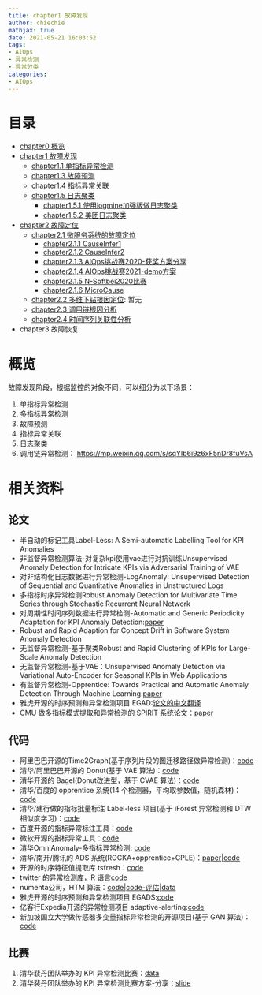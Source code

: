 ```yaml
---
title: chapter1 故障发现
author: chiechie
mathjax: true
date: 2021-05-21 16:03:52
tags:
- AIOps
- 异常检测
- 异常分类
categories: 
- AIOps
---
```


# 目录
- [chapter0 概览](../AIOps-0-summary/)
- [chapter1 故障发现](../AIOps-1-event-generate/)
	- [chapter1.1 单指标异常检测](../AIOps-1_1-kpi-detector/)
	- [chapter1.3 故障预测](../AIOps-1_2-fault-prediction/)
	- [chapter1.4 指标异常关联](../AIOps-1_4-kpi-correlation/)
	- [chapter1.5 日志聚类](../AIOps-1_5-log-analysis/)
		- [chapter1.5.1 使用logmine加强版做日志聚类](../AIOps-1_5_1-log-analysis_logmine/)
		- [chapter1.5.2 美团日志聚类](../AIOps-1_5_2-log-analysis_meituan/)
- [chapter2 故障定位](../AIOps-2-event-analysis/)
	- [chapter2.1 微服务系统的故障定位](../AIOps-2_1-topo-rca/)
		- [chapter2.1.1 CauseInfer1](../AIOps-2_1_1-topo-rca-causeinfer-notes1/)
		- [chapter2.1.2 CauseInfer2](../AIOps-2_1_2-topo-rca-causeinfer-notes2/)
		- [chapter2.1.3 AIOps挑战赛2020-获奖方案分享](../AIOps-2_1_3-topo-rca-aiops2020/)
		- [chapter2.1.4 AIOps挑战赛2021-demo方案](../AIOps-2_1_4-topo-rca-aiops2021/)
		- [chapter2.1.5 N-Softbei2020比赛](../AIOps-2_1_5-topo-rca-cnsoftbei2020/)
		- [chapter2.1.6 MicroCause](../AIOps-2_1_6-topo-rca-MicroCause)
	- [chapter2.2 多维下钻根因定位](../AIOps-2_2-multi-dimensional-rca/): 暂无
	- [chapter2.3 调用链根因分析](../AIOps-2_3-trace_rca/)
	- [chapter2.4 时间序列关联性分析](../AIOps-2_4-metric_event_correlation/)
- chapter3 故障恢复


# 概览

故障发现阶段，根据监控的对象不同，可以细分为以下场景：

1. 单指标异常检测
2. 多指标异常检测
3. 故障预测
4. 指标异常关联
5. 日志聚类
6. 调用链异常检测： https://mp.weixin.qq.com/s/sqYIb6i9z6xF5nDr8fuVsA



# 相关资料

## 论文

- 半自动的标记工具Label-Less: A Semi-automatic Labelling Tool for KPI Anomalies
- 非监督异常检测算法-对复杂kpi使用vae进行对抗训练Unsupervised Anomaly Detection for Intricate KPIs via Adversarial Training of VAE
- 对非结构化日志数据进行异常检测-LogAnomaly: Unsupervised Detection of Sequential and Quantitative Anomalies in Unstructured Logs
- 多指标时序异常检测Robust Anomaly Detection for Multivariate Time Series through Stochastic Recurrent Neural Network
- 对周期性时间序列数据进行异常检测-Automatic and Generic Periodicity Adaptation for KPI Anomaly Detection:[paper](https://netman.aiops.org/wp-content/uploads/2019/08/08723601.pdf)
- Robust and Rapid Adaption for Concept Drift in Software System Anomaly Detection
- 无监督异常检测-基于聚类Robust and Rapid Clustering of KPIs for Large-Scale Anomaly Detection
- 无监督异常检测-基于VAE：Unsupervised Anomaly Detection via Variational Auto-Encoder for Seasonal KPIs in Web Applications
- 有监督异常检测-Opprentice: Towards Practical and Automatic Anomaly Detection Through Machine Learning:[paper](http://netman.cs.tsinghua.edu.cn/wp-content/uploads/2015/11/liu_imc15_Opprentice.pdf)
- 雅虎开源的时序预测和异常检测项目 EGAD:[论文的中文翻译](http://www.infoq.com/cn/articles/automated-time-series-anomaly-detection)
- CMU 做多指标模式提取和异常检测的 SPIRIT 系统论文：[paper](https://bitquill.net/pdf/spirit_vldb05.pdf)

## 代码

- 阿里巴巴开源的Time2Graph(基于序列片段的图迁移路径做异常检测)：[code](https://github.com/petecheng/Time2Graph)
- 清华/阿里巴巴开源的 Donut(基于 VAE 算法)：[code](https://github.com/haowen-xu/donut)
- 清华开源的 Bagel(Donut改进型，基于 CVAE 算法)：[code](https://github.com/lizeyan/Bagel)
- 清华/百度的 opprentice 系统(14 个检测器，平均取参数值，随机森林)：[code](https://github.com/tencent/metis)
- 清华/建行做的指标批量标注 Label-less 项目(基于 iForest 异常检测和 DTW 相似度学习)：[code](https://netman.aiops.org/wp-content/uploads/2019/10/Label-less-v2.pdf>)
- 百度开源的指标异常标注工具：[code](https://github.com/baidu/Curve)
- 微软开源的指标异常工具：[code](https://github.com/Microsoft/TagAnomaly)
- 清华OmniAnomaly-多指标异常检测: [code](https://github.com/NetManAIOps/OmniAnomaly/tree/master/omni_anomaly)
- 清华/南开/腾讯的 ADS 系统(ROCKA+opprentice+CPLE)：[paper](https://netman.aiops.org/wp-content/uploads/2018/12/bujiahao.pdf)|[code](https://github.com/tmadl/semisup-learn)
- 开源的时序特征值提取库 tsfresh：[code](http://tsfresh.readthedocs.io/en/latest/)
- twitter 的异常检测库，R 语言[code](https://github.com/twitter/anomalydetection)
- numenta公司，HTM 算法：[code](https://github.com/numenta/nupic)|[code-评估](https://github.com/numenta/NAB/blob/master/nab/scorer.py)|[data](https://github.com/numenta/NAB/tree/master/data)
- 雅虎开源的时序预测和异常检测项目 EGADS:[code](https://github.com/yahoo/egads)
- 亿客行Expedia开源的异常检测项目 adaptive-alerting:[code](https://github.com/ExpediaDotCom/adaptive-alerting)
- 新加坡国立大学做传感器多变量指标异常检测的开源项目(基于 GAN 算法)：[code](https://github.com/LiDan456/MAD-GANs)


## 比赛
1. 清华裴丹团队举办的 KPI 异常检测比赛：[data](http://iops.ai/competition_detail/?competition_id=5&flag=1)
2. 清华裴丹团队举办的 KPI 异常检测比赛方案-分享：[slide](http://workshop.aiops.org/)
